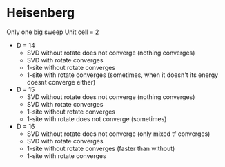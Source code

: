 # Heisenberg

Only one big sweep
Unit cell = 2  

* D = 14
    * SVD without rotate does not converge (nothing converges)
    * SVD with rotate converges
    * 1-site without rotate converges
    * 1-site with rotate converges (sometimes, when it doesn't its energy doesnt converge either)
* D = 15
    * SVD without rotate does not converge (nothing converges)
    * SVD with rotate converges
    * 1-site without rotate converges
    * 1-site with rotate does not converge (sometimes)
* D = 16
    * SVD without rotate does not converge (only mixed tf converges)
    * SVD with rotate converges
    * 1-site without rotate converges (faster than without)
    * 1-site with rotate converges
